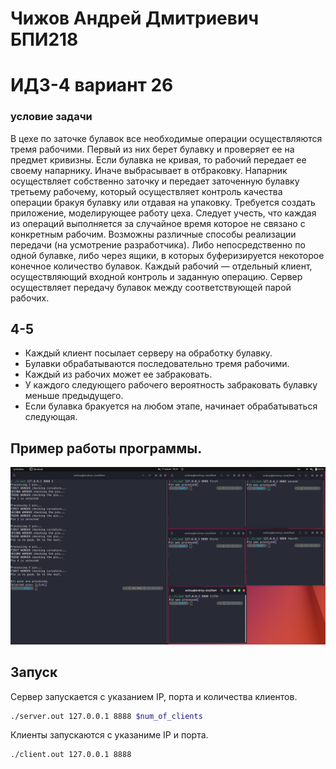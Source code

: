 # Чижов Андрей Дмитриевич БПИ218
# ИДЗ-4 вариант 26
### условие задачи

В цехе по заточке булавок все необходимые операции осуществляются тремя рабочими. Первый
из них берет булавку и проверяет ее на предмет кривизны. Если булавка не кривая, то рабочий 
передает ее своему напарнику. Иначе выбрасывает в отбраковку. Напарник осуществляет 
собственно заточку и передает заточенную булавку третьему рабочему, который осуществляет 
контроль качества операции бракуя булавку или отдавая на упаковку. Требуется создать приложение, 
моделирующее работу цеха. Следует учесть, что каждая из операций
выполняется за случайное время которое не связано с конкретным
рабочим. Возможны различные способы реализации передачи (на
усмотрение разработчика). Либо непосредственно по одной булавке, либо через ящики, в которых буферизируется некоторое конечное количество булавок. Каждый рабочий — отдельный клиент,
осуществляющий входной контроль и заданную операцию. Сервер
осуществляет передачу булавок между соответствующей парой
рабочих.



## 4-5
* Каждый клиент посылает серверу на обработку булавку.
* Булавки обрабатываются последовательно тремя рабочими.
* Каждый из рабочих может ее забраковать. 
* У каждого следующего рабочего вероятность забраковать булавку меньше предыдущего.
* Если булавка бракуется на любом этапе, начинает обрабатываться следующая.
## Пример работы программы.
![](screenshot.png)
## Запуск
Сервер запускается с указанием IP, порта и количества клиентов.
```bash
./server.out 127.0.0.1 8888 $num_of_clients
```
Клиенты запускаются с указаниме IP и порта.
```bash
./client.out 127.0.0.1 8888
```
